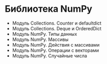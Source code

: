 # Библиотека NumPy
* Модуль Collections. Counter и defaultdict
* Модуль Collections. Deque и OrderedDict
* Модуль NumPy. Типы данных
* Модуль NumPy. Массивы
* Модуль NumPy. Действия с массивами
* Модуль NumPy. Операции с векторами
* Модуль NumPy. Случайные числа
